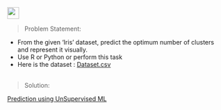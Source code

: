 <img height="27" src="https://img.shields.io/badge/Prediction using Unsupervised ML -Level  Beginner-green.svg?&style=for-the-badge&logo=TheSparksFoundation&logoColor=blue"/>
<br>

> Problem Statement:
- From the given ‘Iris’ dataset, predict the optimum number of clusters and
represent it visually.<br>
- Use R or Python or perform this task<br>
- Here is the dataset :
<a href="https://github.com/demaria11/Spark_Projects/blob/main/Prediction%20using%20Unsupervised%20ML/Iris.csv">Dataset.csv</a><br><br>

> Solution:

<a href="https://github.com/demaria11/Spark_Projects/blob/main/Prediction%20using%20Unsupervised%20ML/Iris_Task_02.ipynb"> Prediction using UnSupervised ML</a>
